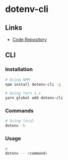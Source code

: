 # dotenv-cli

<!--
https://github.com/entropitor/dotenv-cli/issues/37
-->

## Links

- [Code Repository](https://github.com/entropitor/dotenv-cli)

## CLI

### Installation

```sh
# Using NPM
npm install dotenv-cli -g

# Using Yarn 1.x
yarn global add dotenv-cli
```

### Commands

```sh
# Using local
dotenv -h
```

### Usage

```sh
#
dotenv -- <command>
```
